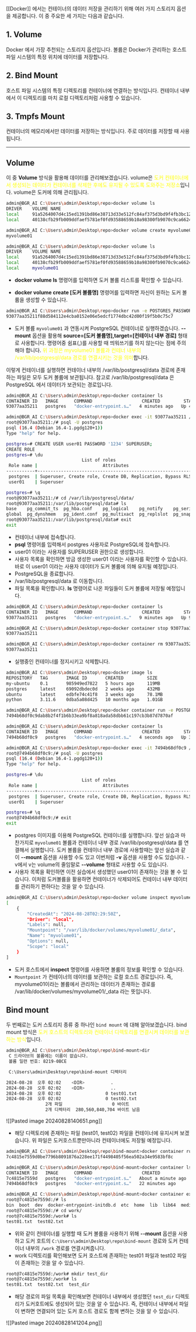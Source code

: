 [[Docker]] 에서는 컨테이너의 데이터 저장을 관리하기 위해 여러 가지 스토리지 옵션을 제공합니다. 이 중 주요한 세 가지는 다음과 같습니다.

## 1. Volume

Docker 에서 가장 추천되는 스토리지 옵션입니다. 볼륨은 Docker가 관리하는 호스트 파일 시스템의 특정 위치에 데이터를 저장합니다.

## 2. Bind Mount

호스트 파일 시스템의 특정 디렉토리를 컨테이너에 연결하는 방식입니다. 컨테이너 내부에서 이 디렉토리를 마치 로컬 디렉토리처럼 사용할 수 있습니다.

## 3. Tmpfs Mount

컨테이너의 메모리에서만 데이터를 저장하는 방식입니다. 주로 데이터를 저장할 때 사용됩니다.

---

## Volume

이 중 **Volume** 방식을 활용해 데이터를 관리해보겠습니다. volume은 <font color="#ffff00">도커 컨테이너에서 생성되는 데이터가 컨테이너를 삭제한 후에도 유지될 수 있도록 도와주는 저장소</font>입니다. volume은 도커에 의해 관리됩니다.

```bash
admin@BGR_AI C:\Users\admin\Desktop\repo>docker volume ls
DRIVER    VOLUME NAME
local     91a5264007d4c15ed1391bd86e38713d33e512fc84af375d3bd9f4fb3bc1269e
local     40138cfb29fb009ddfaef5781ef0fd93588659b10a98300fb9070c9ca6624e1c

admin@BGR_AI C:\Users\admin\Desktop\repo>docker volume create myvolume01
myvolume01

admin@BGR_AI C:\Users\admin\Desktop\repo>docker volume ls
DRIVER    VOLUME NAME
local     91a5264007d4c15ed1391bd86e38713d33e512fc84af375d3bd9f4fb3bc1269e
local     40138cfb29fb009ddfaef5781ef0fd93588659b10a98300fb9070c9ca6624e1c
local     myvolume01
```

- **docker volume ls** 명령어를 입력하면 도커 볼륨 리스트를 확인할 수 있습니다.

- **docker volume create [도커 볼륨명]** 명령어를 입력하면 자신이 원하는 도커 볼륨을 생성할 수 있습니다. 

```bash
admin@BGR_AI C:\Users\admin\Desktop\repo>docker run -e POSTGRES_PASSWORD=mysecretpassword --mount type=volume,source=myvolume01,target=/var/lib/postgresql/data -d postgres
93077aa35211f88d584112e4cba0152e06e5edcf1774dbc42d00f19f5b0c75c7
```

- 도커 볼륨 `myvolume01` 과 연동시켜 PostgreSQL 컨테이너로 실행하겠습니다. **--mount** 옵션을 활용해 **source=[도커 볼륨명],target=[컨테이너 내부 경로]** 형태로 사용합니다. 명령어중 쉼표(,)를 사용할 때 띄워쓰기를 하지 않는다는 점에 주의해야 합니다. <font color="#ffff00">위 과정은 myvolume01 볼륨과 컨테너 내부의 /var/lib/postgresql/data 경로를 연결시키는 것을 의미</font>합니다.

이렇게 컨테이너를 실행하면 컨테이너 내부의 /var/lib/postgresql/data 경로에 존재하는 파일은 모두 도커 볼륨에 보관됩니다. 참고로 /var/lib/postgresql/data 은 PostgreSQL 에서 데이터가 보관되는 경로입니다.

```bash
admin@BGR_AI C:\Users\admin\Desktop\repo>docker container ls
CONTAINER ID   IMAGE      COMMAND                   CREATED         STATUS         PORTS      NAMES
93077aa35211   postgres   "docker-entrypoint.s…"   4 minutes ago   Up 4 minutes   5432/tcp   sad_shannon

admin@BGR_AI C:\Users\admin\Desktop\repo>docker exec -it 93077aa35211 /bin/bash
root@93077aa35211:/# psql -U postgres
psql (16.4 (Debian 16.4-1.pgdg120+1))
Type "help" for help.

postgres=# CREATE USER user01 PASSWORD '1234' SUPERUSER;
CREATE ROLE
postgres=# \du
                             List of roles
 Role name |                         Attributes
-----------+------------------------------------------------------------
 postgres  | Superuser, Create role, Create DB, Replication, Bypass RLS
 user01    | Superuser

postgres=# \q
root@93077aa35211:/# cd /var/lib/postgresql/data/
root@93077aa35211:/var/lib/postgresql/data# ls
base    pg_commit_ts  pg_hba.conf    pg_logical    pg_notify    pg_serial     pg_stat      pg_subtrans  pg_twophase  pg_wal   postgresql.auto.conf  postmaster.opts
global  pg_dynshmem   pg_ident.conf  pg_multixact  pg_replslot  pg_snapshots  pg_stat_tmp  pg_tblspc    PG_VERSION   pg_xact  postgresql.conf       postmaster.pid
root@93077aa35211:/var/lib/postgresql/data# exit
exit
```

- 컨테이너 내부에 접속합니다.
- **psql** 명령어를 입력해서 postgres 사용자로 PostgreSQL에 접속합니다.
- user01 이라는 사용자를 SUPERUSER 권한으로 생성합니다.
- 사용자 목록을 확인하면 방금 생성한 user01 이라는 사용자를 확인할 수 있습니다. 바로 이 user01 이라는 사용자 데이터가 도커 볼륨에 의해 유지될 예정입니다.
- PostgreSQL을 종료합니다.
- /var/lib/postgresql/data 로 이동합니다.
- 파일 목록을 확인합니다. **ls** 명령어로 나온 파일들이 도커 볼륨에 저장될 예정입니다.

```bash
admin@BGR_AI C:\Users\admin\Desktop\repo>docker container ls
CONTAINER ID   IMAGE      COMMAND                   CREATED         STATUS         PORTS      NAMES
93077aa35211   postgres   "docker-entrypoint.s…"   9 minutes ago   Up 9 minutes   5432/tcp   sad_shannon

admin@BGR_AI C:\Users\admin\Desktop\repo>docker container stop 93077aa35211
93077aa35211

admin@BGR_AI C:\Users\admin\Desktop\repo>docker container rm 93077aa35211
93077aa35211
```

- 실행중인 컨테이너를 정지시키고 삭제합니다.

```bash
admin@BGR_AI C:\Users\admin\Desktop\repo>docker image ls  
REPOSITORY   TAG       IMAGE ID       CREATED         SIZE
my-ubuntu    0.1       985949ed7822   5 hours ago     119MB
postgres     latest    69092dbdec0d   2 weeks ago     432MB
ubuntu       latest    edbfe74c41f8   3 weeks ago     78.1MB
python       3.11.6    0dba5a08d425   10 months ago   1.01GB

admin@BGR_AI C:\Users\admin\Desktop\repo>docker container run -e POSTGRES_PASSWORD=mysecretpassword -v myvolume01:/var/lib/postgresql/data -d postgres
7494b68df0c9dab8b2f4f1b6b33ea9bf8a818ada58dbb61c197cb3b87d7870af

admin@BGR_AI C:\Users\admin\Desktop\repo>docker container ls
CONTAINER ID   IMAGE      COMMAND                   CREATED         STATUS         PORTS      NAMES
7494b68df0c9   postgres   "docker-entrypoint.s…"   4 seconds ago   Up 3 seconds   5432/tcp   elastic_diffie

admin@BGR_AI C:\Users\admin\Desktop\repo>docker exec -it 7494b68df0c9 /bin/bash
root@7494b68df0c9:/# psql -U postgres
psql (16.4 (Debian 16.4-1.pgdg120+1))
Type "help" for help.

postgres=# \du
                             List of roles
 Role name |                         Attributes
-----------+------------------------------------------------------------
 postgres  | Superuser, Create role, Create DB, Replication, Bypass RLS
 user01    | Superuser

postgres=# \q
root@7494b68df0c9:/# exit
exit
```

- postgres 이미지를 이용해 PostgreSQL 컨테이너를 실행합니다. 앞선 실습과 마찬가지로 `myvolume01` 볼륨과 컨테이너 내부 경로 /var/lib/postgresql/data 를 연결해서 실행합니다. 도커 볼륨을 컨테이너 내부 경로에 사용할때는 앞선 실습과 같이 **--mount** 옵션을 사용할 수도 있고 이번처럼 **-v** 옵션을 사용할 수도 있습니다. -v에서 v는 volume의 줄임말로 **--volume** 형태로 사용할 수도 있습니다.
- 사용자 목록을 확인하면 이전 실습에서 생성했던 user01이 존재하는 것을 볼 수 있습니다. 이처럼 도커볼륨을 활용하면 컨테이너가 삭제되어도 컨테이너 내부 데이터를 관리하기 편하다는 것을 알 수 있습니다.

```bash
admin@BGR_AI C:\Users\admin\Desktop\repo>docker volume inspect myvolume01
[
    {
        "CreatedAt": "2024-08-28T02:29:50Z",
        "Driver": "local",
        "Labels": null,
        "Mountpoint": "/var/lib/docker/volumes/myvolume01/_data",
        "Name": "myvolume01",
        "Options": null,
        "Scope": "local"
    }
]
```

- 도커 호스트에서 **inspect** 명령어를 사용하면 볼륨의 정보를 확인할 수 있습니다.
- `Mountpoint` 가 컨테이너의 데이터를 보관하는 로컬 호스트 경로입니다. 즉, myvolume01이라는 볼륨에서 관리하는 데이터가 존재하는 경로를 /var/lib/docker/volumes/myvolume01/\_data 라는 뜻입니다.


## Bind mount

두 번째로는 도커 스토리지 종류 중 하나인 `bind mount` 에 대해 알아보겠습니다. bind mount 방식은 <font color="#ffff00">도커 호스트의 디렉토리와 컨테이너 디렉토리를 연결시켜 데이터를 보관하는 방식</font>입니다.

```bash
admin@BGR_AI C:\Users\admin\Desktop\repo\bind-mount>dir
 C 드라이브의 볼륨에는 이름이 없습니다.
 볼륨 일련 번호: 8219-0BCE

 C:\Users\admin\Desktop\repo\bind-mount 디렉터리

2024-08-28  오후 02:02    <DIR>          .
2024-08-28  오후 02:02    <DIR>          ..
2024-08-28  오후 02:02                 0 test01.txt
2024-08-28  오후 02:02                 0 test02.txt
               2개 파일                   0 바이트
               2개 디렉터리  280,560,840,704 바이트 남음
```

![[Pasted image 20240828140651.png]]


- 해당 디렉토리에 존재하는 파일 (test01, test02) 파일을 컨테이너에 유지시켜 보겠습니다. 위 파일은 도커호스트뿐만아니라 컨테이너에도 저장될 예정입니다.

```bash
admin@BGR_AI C:\Users\admin\Desktop\repo\bind-mount>docker container run -e POSTGRES_PASSWORD=mysecretpassword --mount type=bind,source=C:\Users\admin\Desktop\repo\bind-mount,target=/work -d postgres
7c4815e7559d0be7796b8091876a228ee171f4498405f56ea502a34e9583bf8c

admin@BGR_AI C:\Users\admin\Desktop\repo\bind-mount>docker container ls
CONTAINER ID   IMAGE      COMMAND                   CREATED              STATUS              PORTS      NAMES
7c4815e7559d   postgres   "docker-entrypoint.s…"   About a minute ago   Up About a minute   5432/tcp   hardcore_curie
7494b68df0c9   postgres   "docker-entrypoint.s…"   22 minutes ago       Up 22 minutes       5432/tcp   elastic_diffie

admin@BGR_AI C:\Users\admin\Desktop\repo\bind-mount>docker container exec -it 7c4815e7559d /bin/bash
root@7c4815e7559d:/# ls
bin  boot  dev  docker-entrypoint-initdb.d  etc  home  lib  lib64  media  mnt  opt  proc  root  run  sbin  srv  sys  tmp  usr  var  work
root@7c4815e7559d:/# cd work/
root@7c4815e7559d:/work# ls
test01.txt  test02.txt
```

- 위와 같이 컨테이너를 실행할 때 도커 볼륨을 사용하기 위해 **--mount** 옵션을 사용하고 도커 호트의 `C:\Users\admin\Desktop\repo\bind-mount` 경로와 도커 컨테이너 내부의 `/work` 경로를 연결시켜줍니다. 
- work 디렉토리를 확인해보면 도커 호스트에 존재하는 test01 파일과 test02 파일이 존재하는 것을 알 수 있습니다.

```bash
root@7c4815e7559d:/work# mkdir test_dir
root@7c4815e7559d:/work# ls
test01.txt  test02.txt  test_dir
```

- 해당 경로의 파일 목록을 확인해보면 컨테이너 내부에서 생성했던 `test_dir` 디렉토리가 도커호트에도 생성되어 있는 것을 알 수 있습니다. 즉, 컨테이너 내부에서 파일이 변하면 연결되어 있는 도커 호스트 경로도 함께 변하는 것을 알 수 있습니다.

![[Pasted image 20240828141204.png]]

